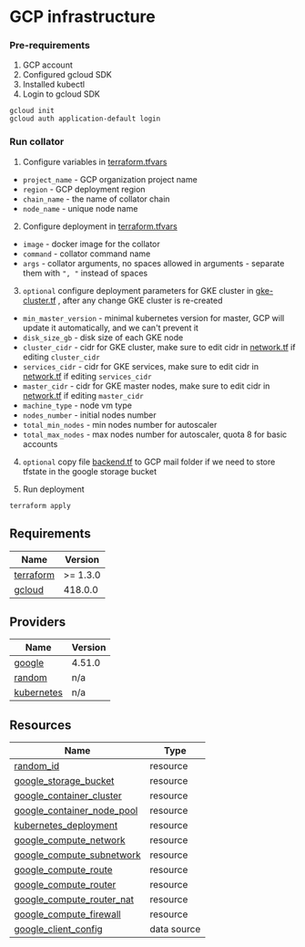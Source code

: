 # GCP infrastructure

### Pre-requirements
1) GCP account
2) Configured gcloud SDK
3) Installed kubectl
4) Login to gcloud SDK
```commandline
gcloud init
gcloud auth application-default login
```

### Run collator

1. Configure variables in [terraform.tfvars](GCP/terraform.tfvars)
 - `project_name` - GCP organization project name
 - `region`     - GCP deployment region
 - `chain_name` - the name of collator chain
 - `node_name`  - unique node name



2. Configure deployment in [terraform.tfvars](GCP/kubernetes.tf)
 - `image` - docker image for the collator
 - `command` - collator command name
 - `args` - collator arguments, no spaces allowed in arguments - separate them with `", "` instead of spaces



3. `optional` configure deployment parameters for GKE cluster in [gke-cluster.tf](GCP/gke-cluster.tf) ,  after any change GKE cluster is re-created
 - `min_master_version` - minimal kubernetes version for master, GCP will update it automatically, and we can't prevent it
 - `disk_size_gb`       - disk size of each GKE node
 - `cluster_cidr`       - cidr for GKE cluster, make sure to edit cidr in [network.tf](GCP/network.tf) if editing `cluster_cidr`
 - `services_cidr`      - cidr for GKE services, make sure to edit cidr in [network.tf](GCP/network.tf) if editing `services_cidr`
 - `master_cidr`        - cidr for GKE master nodes, make sure to edit cidr in [network.tf](GCP/network.tf) if editing `master_cidr`
 - `machine_type`       - node vm type
 - `nodes_number`       - initial nodes number
 - `total_min_nodes`    - min nodes number for autoscaler
 - `total_max_nodes`    - max nodes number for autoscaler, quota 8 for basic accounts



4. `optional` copy file [backend.tf](GCP/backend/backend.tf) to GCP mail folder if we need to store tfstate in the google storage bucket


5. Run deployment
```commandline
terraform apply
```


<!-- BEGIN_TF_DOCS -->
## Requirements

| Name | Version |
|------|---------|
| <a name="requirement_terraform"></a> [terraform](#requirement\_terraform) | >= 1.3.0 |
| <a name="requirement_gcloud"></a> [gcloud](#requirement\_gcloud) | 418.0.0 |


## Providers

| Name | Version |
|------|---------|
| <a name="provider_google"></a> [google ](#provider\_google ) | 4.51.0 |
| <a name="provider_random"></a> [random](#provider\_random) | n/a |
| <a name="provider_kubernetes"></a> [kubernetes](#provider\_kubernetes) | n/a |


## Resources

| Name | Type |
|------|------|
| [random_id](https://registry.terraform.io/providers/hashicorp/random/latest/docs/resources/id) | resource |
| [google_storage_bucket](https://registry.terraform.io/providers/hashicorp/google/latest/docs/resources/storage_bucket) | resource |
| [google_container_cluster](https://registry.terraform.io/providers/hashicorp/google/latest/docs/resources/container_cluster) | resource |
| [google_container_node_pool](https://registry.terraform.io/providers/hashicorp/google/latest/docs/resources/container_node_pool) | resource |
| [kubernetes_deployment](https://registry.terraform.io/providers/hashicorp/kubernetes/latest/docs/resources/deployment) | resource |
| [google_compute_network](https://registry.terraform.io/providers/hashicorp/google/latest/docs/resources/compute_network) | resource |
| [google_compute_subnetwork](https://registry.terraform.io/providers/hashicorp/google/latest/docs/resources/compute_subnetwork) | resource |
| [google_compute_route](https://registry.terraform.io/providers/hashicorp/google/latest/docs/resources/compute_route) | resource |
| [google_compute_router](https://registry.terraform.io/providers/hashicorp/google/latest/docs/resources/compute_router) | resource |
| [google_compute_router_nat](https://registry.terraform.io/providers/hashicorp/google/latest/docs/resources/compute_router_nat) | resource |
| [google_compute_firewall](https://registry.terraform.io/providers/hashicorp/google/latest/docs/resources/compute_firewall) | resource |
| [google_client_config](https://registry.terraform.io/providers/hashicorp/google/latest/docs/data-sources/client_config) | data source |
